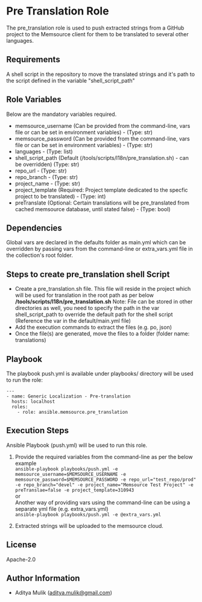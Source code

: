Pre Translation Role
====================

The pre_translation role is used to push extracted strings from a GitHub project to the Memsource client for them to be translated to several other languages.

Requirements
------------

A shell script in the repository to move the translated strings and it's path to the script defined in the variable "shell_script_path"

Role Variables
--------------

Below are the mandatory variables required.
- memsource_username (Can be provided from the command-line, vars file or can be set in environment variables) - (Type: str)
- memsource_password (Can be provided from the command-line, vars file or can be set in environment variables) - (Type: str)
- languages - (Type: list)
- shell_script_path (Default (/tools/scripts/l18n/pre_translation.sh) - can be overridden) (Type: str)
- repo_url - (Type: str)
- repo_branch - (Type: str)
- project_name - (Type: str)
- project_template (Required: Project template dedicated to the specfic project to be translated) - (Type: int)
- preTranslate (Optional: Certain translations will be pre_translated from cached memsource database, until stated false) - (Type: bool)

Dependencies
------------

Global vars are declared in the defaults folder as main.yml which can be overridden by passing vars from the command-line or extra_vars.yml file in the collection's root folder.

Steps to create pre_translation shell Script
--------------------------------------------
- Create a pre_translation.sh file. This file will reside in the project which will be used for translation in the root path as per below
**/tools/scripts/l18n/pre_translation.sh**
Note: File can be stored in other directories as well, you need to specify the path in the var shell_script_path to override the default path for the shell script (Reference the var in the default/main.yml file)
- Add the execution commands to extract the files (e.g. po, json)
- Once the file(s) are generated, move the files to a folder (folder name: translations)

Playbook
--------

The playbook push.yml is available under playbooks/ directory will be used to run the role:

    ---
    - name: Generic Localization - Pre-translation
      hosts: localhost
      roles:
        - role: ansible.memsource.pre_translation

Execution Steps
---------------

Ansible Playbook (push.yml) will be used to run this role.

1. Provide the required variables from the command-line as per the below example \
   ```ansible-playbook playbooks/push.yml -e memsource_username=$MEMSOURCE_USERNAME -e memsource_password=$MEMSOURCE_PASSWORD -e repo_url="test_repo/prod" -e repo_branch="devel" -e project_name="Memsource Test Project" -e preTranslae=false -e project_template=310943``` \
   or \
   Another way of providing vars using the command-line can be using a separate yml file (e.g. extra_vars.yml) \
   ```ansible-playbook playbooks/push.yml -e @extra_vars.yml```

2. Extracted strings will be uploaded to the memsource cloud.

License
-------

Apache-2.0

Author Information
------------------
- Aditya Mulik (aditya.mulik@gmail.com)
